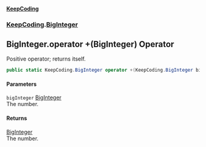 #### [KeepCoding](index.md 'index')
### [KeepCoding](KeepCoding.md 'KeepCoding').[BigInteger](KeepCoding_BigInteger.md 'KeepCoding.BigInteger')
## BigInteger.operator +(BigInteger) Operator
Positive operator; returns itself.  
```csharp
public static KeepCoding.BigInteger operator +(KeepCoding.BigInteger bigInteger);
```
#### Parameters
<a name='KeepCoding_BigInteger_op_UnaryPlus(KeepCoding_BigInteger)_bigInteger'></a>
`bigInteger` [BigInteger](KeepCoding_BigInteger.md 'KeepCoding.BigInteger')  
The number.
  
#### Returns
[BigInteger](KeepCoding_BigInteger.md 'KeepCoding.BigInteger')  
The number.
